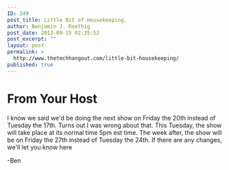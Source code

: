 ```yaml
---
ID: 249
post_title: Little Bit of Housekeeping.
author: Benjamin J. Roethig
post_date: 2013-09-15 02:35:52
post_excerpt: ""
layout: post
permalink: >
  http://www.thetechhangout.com/little-bit-housekeeping/
published: true
---
```

<h1> From Your Host</h1>
I know we said we'd be doing the next show on Friday the 20th instead of Tuesday the 17th.  Turns out I was wrong about that.  This Tuesday, the show will take place at its normal time 5pm est time.  The week after, the show will be on Friday the 27th instead of Tuesday the 24th.  If there are any changes, we'll let you know here

-Ben